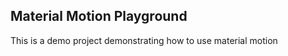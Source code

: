 Material Motion Playground
-----------------------------
This is a demo project demonstrating how to use material motion